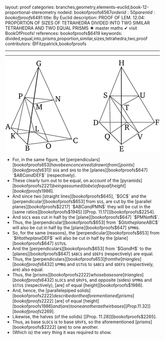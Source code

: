 layout: proof
categories: branches,geometry,elements-euclid,book-12-proportional-stereometry
nodeid: bookofproofs$6567
orderid: 50
parentid: bookofproofs$6481
title: By Euclid
description: PROOF OF LEM. 12.04: PROPORTION OF SIZES OF TETRAHEDRA DIVIDED INTO TWO SIMILAR TETRAHEDRA AND TWO EQUAL PRISMS &#9733; master maths &#10004; visit BookOfProofs!
references: bookofproofs$6419
keywords: divided,equal,into,prisms,proportion,similar,sizes,tetrahedra,two,proof
contributors: @Fitzpatrick,bookofproofs

---


---




![fig04e](https://github.com/bookofproofs/bookofproofs.github.io/blob/main/_sources/_assets/images/euclid/Book12/fig04e.png?raw=true)

* For, in the same figure, let [perpendiculars][bookofproofs$653] have been conceived (drawn) from ([points][bookofproofs$631]) `$G$` and `$H$` to the [planes][bookofproofs$647] `$ABC$` and `$DEF$` (respectively).
* These clearly turn out to be equal, on account of the [pyramids][bookofproofs$2221] being assumed (to be) of equal [height][bookofproofs$1986].
* And since two [straight lines][bookofproofs$645], `$GC$` and the [perpendicular][bookofproofs$653] from `$G$`, are cut by the [parallel planes][bookofproofs$2217] `$ABC$` and `$PMN$` they will be cut in the [same ratios][bookofproofs$1945] [[Prop. 11.17]][bookofproofs$2254].
* And `$GC$` was cut in half by the [plane][bookofproofs$647] `$PMN$` at `$N$`.
* Thus, the [perpendicular][bookofproofs$653] from `$G$` to the plane `$ABC$` will also be cut in half by the [plane][bookofproofs$647] `$PMN$`.
* So, for the same (reasons), the [perpendicular][bookofproofs$653] from `$H$` to the plane `$DEF$` will also be cut in half by the [plane][bookofproofs$647] `$STU$`.
* And the [perpendiculars][bookofproofs$653] from `$G$` and `$H$` to the [planes][bookofproofs$647] `$ABC$` and `$DEF$` (respectively) are equal.
* Thus, the [perpendiculars][bookofproofs$653] from the [triangles][bookofproofs$6432] `$PMN$` and `$STU$` to `$ABC$` and `$DEF$` (respectively, are) also equal.
* Thus, the [prisms][bookofproofs$2222] whose bases are [triangles][bookofproofs$6432] `$LOC$` and `$RVF$`, and opposite (sides) `$PMN$` and `$STU$` (respectively), [are] of equal [height][bookofproofs$1986].
* And, hence, the [parallelepiped solids][bookofproofs$2222] described on the aforementioned [prisms][bookofproofs$2222] [are] of equal [height][bookofproofs$1986] and (are) to one another as their bases [[Prop. 11.32]][bookofproofs$2269].
* Likewise, the halves (of the solids) [[Prop. 11.28]][bookofproofs$2265].
* Thus, as base `$LOC$` is to base `$RVF$`, so the aforementioned [prisms][bookofproofs$2222] (are) to one another.
* (Which is) the very thing it was required to show.
